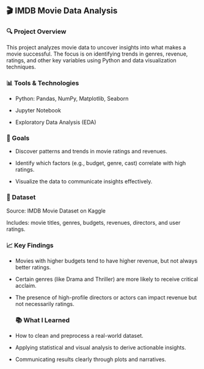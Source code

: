 ## 🎬 IMDB Movie Data Analysis
### 🔍 Project Overview
This project analyzes movie data to uncover insights into what makes a movie successful. The focus is on identifying trends in genres, revenue, ratings, and other key variables using Python and data visualization techniques.

### 📊 Tools & Technologies
* Python: Pandas, NumPy, Matplotlib, Seaborn

* Jupyter Notebook

* Exploratory Data Analysis (EDA)

### 🎯 Goals
* Discover patterns and trends in movie ratings and revenues.

* Identify which factors (e.g., budget, genre, cast) correlate with high ratings.

* Visualize the data to communicate insights effectively.

### 📁 Dataset
Source: IMDB Movie Dataset on Kaggle

Includes: movie titles, genres, budgets, revenues, directors, and user ratings.

### 📈 Key Findings
* Movies with higher budgets tend to have higher revenue, but not always better ratings.

* Certain genres (like Drama and Thriller) are more likely to receive critical acclaim.

* The presence of high-profile directors or actors can impact revenue but not necessarily ratings.
  ### 📚 What I Learned
* How to clean and preprocess a real-world dataset.

* Applying statistical and visual analysis to derive actionable insights.

* Communicating results clearly through plots and narratives.



